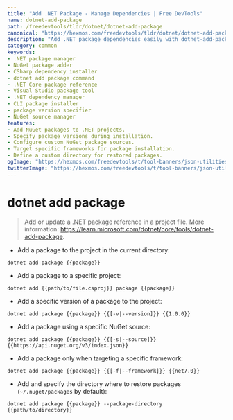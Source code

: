 ```yaml
---
title: "Add .NET Package - Manage Dependencies | Free DevTools"
name: dotnet-add-package
path: /freedevtools/tldr/dotnet/dotnet-add-package
canonical: "https://hexmos.com/freedevtools/tldr/dotnet/dotnet-add-package/"
description: "Add .NET package dependencies easily with dotnet-add-package. Manage NuGet packages, specify versions, and configure sources for efficient .NET development. Free online tool, no registration required."
category: common
keywords:
- .NET package manager
- NuGet package adder
- CSharp dependency installer
- dotnet add package command
- .NET Core package reference
- Visual Studio package tool
- .NET dependency manager
- CLI package installer
- package version specifier
- NuGet source manager
features:
- Add NuGet packages to .NET projects.
- Specify package versions during installation.
- Configure custom NuGet package sources.
- Target specific frameworks for package installation.
- Define a custom directory for restored packages.
ogImage: "https://hexmos.com/freedevtools/t/tool-banners/json-utilities-banner.png"
twitterImage: "https://hexmos.com/freedevtools/t/tool-banners/json-utilities-banner.png"
---
```


# dotnet add package

> Add or update a .NET package reference in a project file.
> More information: <https://learn.microsoft.com/dotnet/core/tools/dotnet-add-package>.

- Add a package to the project in the current directory:

`dotnet add package {{package}}`

- Add a package to a specific project:

`dotnet add {{path/to/file.csproj}} package {{package}}`

- Add a specific version of a package to the project:

`dotnet add package {{package}} {{[-v|--version]}} {{1.0.0}}`

- Add a package using a specific NuGet source:

`dotnet add package {{package}} {{[-s|--source]}} {{https://api.nuget.org/v3/index.json}}`

- Add a package only when targeting a specific framework:

`dotnet add package {{package}} {{[-f|--framework]}} {{net7.0}}`

- Add and specify the directory where to restore packages (`~/.nuget/packages` by default):

`dotnet add package {{package}} --package-directory {{path/to/directory}}`
